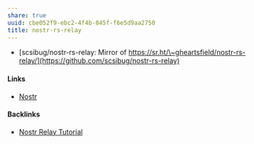 ```yaml
---
share: true
uuid: cbe052f9-ebc2-4f4b-845f-f6e5d9aa2750
title: nostr-rs-relay
---
```

* [scsibug/nostr-rs-relay: Mirror of https://sr.ht/\~gheartsfield/nostr-rs-relay/](https://github.com/scsibug/nostr-rs-relay)
#### Links

* [Nostr](../78abfe73-37cb-4f3b-9e08-faad85669fb7)

#### Backlinks

* [Nostr Relay Tutorial](/c7866777-9a38-45b0-9cb6-2bf757879e17)